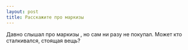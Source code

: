 ```yaml
---
layout: post 
title: Расскажите про маркизы 
--- 
```

Давно слышал про маркизы , но сам ни разу не покупал. Может кто сталкивался, стоящая вещь?